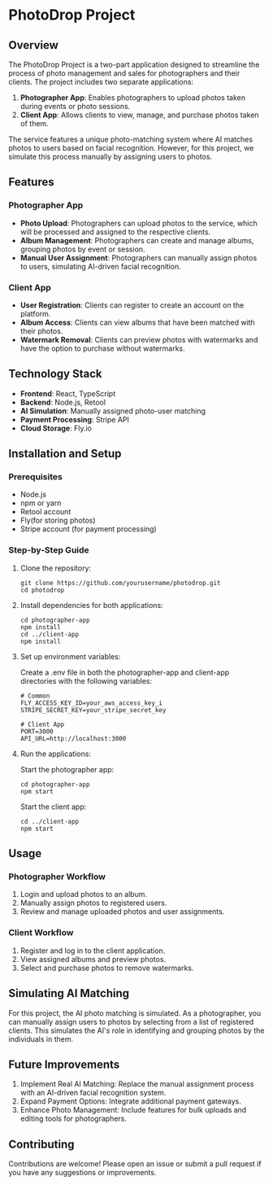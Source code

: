# PhotoDrop Project

## Overview

The PhotoDrop Project is a two-part application designed to streamline the process of photo management and sales for photographers and their clients. The project includes two separate applications:

1. **Photographer App**: Enables photographers to upload photos taken during events or photo sessions.
2. **Client App**: Allows clients to view, manage, and purchase photos taken of them.
   
The service features a unique photo-matching system where AI matches photos to users based on facial recognition. However, for this project, we simulate this process manually by assigning users to photos.

## Features

### Photographer App
- **Photo Upload**: Photographers can upload photos to the service, which will be processed and assigned to the respective clients.
- **Album Management**: Photographers can create and manage albums, grouping photos by event or session.
- **Manual User Assignment**: Photographers can manually assign photos to users, simulating AI-driven facial recognition.

### Client App
- **User Registration**: Clients can register to create an account on the platform.
- **Album Access**: Clients can view albums that have been matched with their photos.
- **Watermark Removal**: Clients can preview photos with watermarks and have the option to purchase without watermarks.

## Technology Stack

- **Frontend**: React, TypeScript
- **Backend**: Node.js, Retool
- **AI Simulation**: Manually assigned photo-user matching
- **Payment Processing**: Stripe API
- **Cloud Storage**: Fly.io

## Installation and Setup

### Prerequisites
- Node.js
- npm or yarn
- Retool account
- Fly(for storing photos)
- Stripe account (for payment processing)

### Step-by-Step Guide

1. Clone the repository:
    ```
    git clone https://github.com/yourusername/photodrop.git
    cd photodrop
    ```
2. Install dependencies for both applications:
    ```
    cd photographer-app
    npm install
    cd ../client-app
    npm install
    ```
3. Set up environment variables:
   
   Create a .env file in both the photographer-app and client-app directories with the following variables:
    ```
    # Common
    FLY_ACCESS_KEY_ID=your_aws_access_key_i STRIPE_SECRET_KEY=your_stripe_secret_key

    # Client App
    PORT=3000
    API_URL=http://localhost:3000
    ```
4. Run the applications:

    Start the photographer app:
    ```
    cd photographer-app
    npm start
    ```

    Start the client app:
    ```
    cd ../client-app
    npm start
    ```
## Usage

### Photographer Workflow
1. Login and upload photos to an album.
2. Manually assign photos to registered users.
3. Review and manage uploaded photos and user assignments.

### Client Workflow
1. Register and log in to the client application.
2. View assigned albums and preview photos.
3. Select and purchase photos to remove watermarks.

## Simulating AI Matching

For this project, the AI photo matching is simulated. As a photographer, you can manually assign users to photos by selecting from a list of registered clients. This simulates the AI's role in identifying and grouping photos by the individuals in them.

## Future Improvements

1. Implement Real AI Matching: Replace the manual assignment process with an AI-driven facial recognition system.
2. Expand Payment Options: Integrate additional payment gateways.
3. Enhance Photo Management: Include features for bulk uploads and editing tools for photographers.

## Contributing

Contributions are welcome! Please open an issue or submit a pull request if you have any suggestions or improvements.